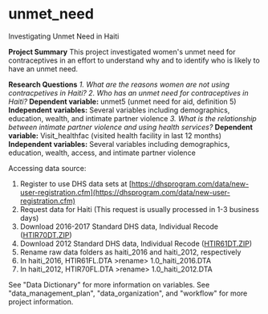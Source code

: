 # unmet_need
Investigating Unmet Need in Haiti 

**Project Summary**
This project investigated women's unmet need for contraceptives in an effort to understand why and to identify who is likely to have an unmet need. 

**Research Questions**
 *1. What are the reasons women are not using contracpetives in Haiti? 
 2. Who has an unmet need for contraceptives in Haiti?* 
 **Dependent variable:** unmet5 (unmet need for aid, definition 5)
**Independent variables:** Several variables including demographics, education, wealth, and intimate partner violence 
 *3.* *What is the relationship between intimate partner violence and using health services?*
**Dependent variable:** Visit_healthfac (visited health facility in last 12 months)
**Independent variables:** Several variables including demographics, education, wealth, access, and intimate partner violence 

Accessing data source: 
1.  Register to use DHS data sets at [https://dhsprogram.com/data/new-user-registration.cfm](https://dhsprogram.com/data/new-user-registration.cfm)    
2.  Request data for Haiti (This request is usually processed in 1-3 business days)
4.  Download 2016-2017 Standard DHS data, Individual Recode ([HTIR70DT.ZIP](https://dhsprogram.com/customcf/legacy/data/download_dataset.cfm?Filename=HTBR70DT.ZIP&Tp=1&Ctry_Code=HT&surv_id=503&dmode=normal))    
5.  Download 2012 Standard DHS data, Individual Recode ([HTIR61DT.ZIP](https://dhsprogram.com/customcf/legacy/data/download_dataset.cfm?Filename=HTBR61DT.ZIP&Tp=1&Ctry_Code=HT&surv_id=368&dmode=normal))  
6.  Rename raw data folders as haiti_2016 and haiti_2012, respectively  
7.  In haiti_2016, HTIR61FL.DTA >rename> 1.0_haiti_2016.DTA    
8.  In haiti_2012, HTIR70FL.DTA >rename> 1.0_haiti_2012.DTA

See "Data Dictionary" for more information on variables. 
See "data_management_plan", "data_organization", and "workflow" for more project information. 
